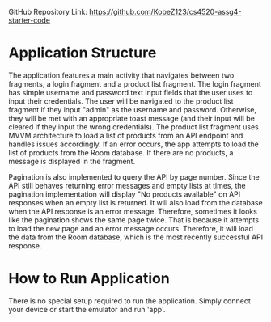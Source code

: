 GitHub Repository Link:
https://github.com/KobeZ123/cs4520-assg4-starter-code

# Application Structure
The application features a main activity that navigates between two fragments,
a login fragment and a product list fragment. The login fragment has simple username
and password text input fields that the user uses to input their credentials.
The user will be navigated to the product list fragment if they input "admin" as the
username and password. Otherwise, they will be met with an appropriate toast message
(and their input will be cleared if they input the wrong credentials). The product
list fragment uses MVVM architecture to load a list of products from an API endpoint 
and handles issues accordingly. If an error occurs, the app attempts to load the list of products
from the Room database. If there are no products, a message is displayed in the fragment. 

Pagination is also implemented to query the API by page number. Since the API still behaves
returning error messages and empty lists at times, the pagination implementation will display 
"No products available" on API responses when an empty list is returned. It will also load from the 
database when the API response is an error message. Therefore, sometimes it looks like the pagination
shows the same page twice. That is because it attempts to load the new page and an error message occurs. 
Therefore, it will load the data from the Room database, which is the most recently successful API response.

# How to Run Application
There is no special setup required to run the application. Simply connect your device
or start the emulator and run 'app'.